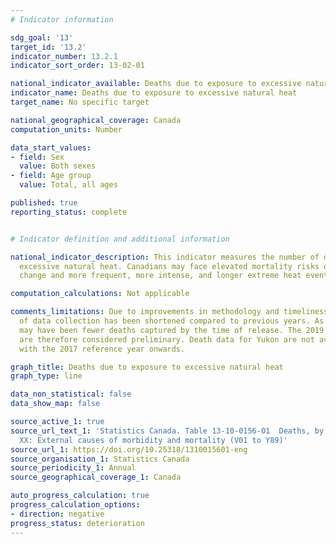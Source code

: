 ```yaml
---
# Indicator information

sdg_goal: '13'
target_id: '13.2'
indicator_number: 13.2.1
indicator_sort_order: 13-02-01

national_indicator_available: Deaths due to exposure to excessive natural heat
indicator_name: Deaths due to exposure to excessive natural heat
target_name: No specific target

national_geographical_coverage: Canada
computation_units: Number

data_start_values:
- field: Sex
  value: Both sexes
- field: Age group
  value: Total, all ages

published: true
reporting_status: complete


# Indicator definition and additional information

national_indicator_description: This indicator measures the number of deaths due to
  excessive natural heat. Canadians may face elevated mortality risks due to climate
  change and more frequent, more intense, and longer extreme heat events.

computation_calculations: Not applicable

comments_limitations: Due to improvements in methodology and timeliness, the duration
  of data collection has been shortened compared to previous years. As a result, there
  may have been fewer deaths captured by the time of release. The 2019 to 2022 data
  are therefore considered preliminary. Death data for Yukon are not available starting
  with the 2017 reference year onwards.

graph_title: Deaths due to exposure to excessive natural heat
graph_type: line

data_non_statistical: false
data_show_map: false

source_active_1: true
source_url_text_1: 'Statistics Canada. Table 13-10-0156-01  Deaths, by cause, Chapter
  XX: External causes of morbidity and mortality (V01 to Y89)'
source_url_1: https://doi.org/10.25318/1310015601-eng
source_organisation_1: Statistics Canada
source_periodicity_1: Annual
source_geographical_coverage_1: Canada

auto_progress_calculation: true
progress_calculation_options:
- direction: negative
progress_status: deterioration
---
```

